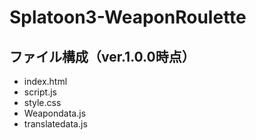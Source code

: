 # Splatoon3-WeaponRoulette

## ファイル構成（ver.1.0.0時点）
- index.html
- script.js
- style.css
- Weapondata.js
- translatedata.js

